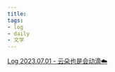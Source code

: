 ```yaml
---
title:
tags:
- log
- daily
- 文学
---
```


[Log 2023.07.01 - 云朵也是会动滴☁️](文学/log/2023/7/log_01072023.md)